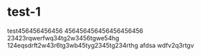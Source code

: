 # test-1
test456456456456
456456456456456456456
23423rqwerfwq34tg2w3456tgwe54hg
124eqsdrft2w43r6tg3wb45tyg2345tg234rthg
afdsa wdfv2q3rtgv
